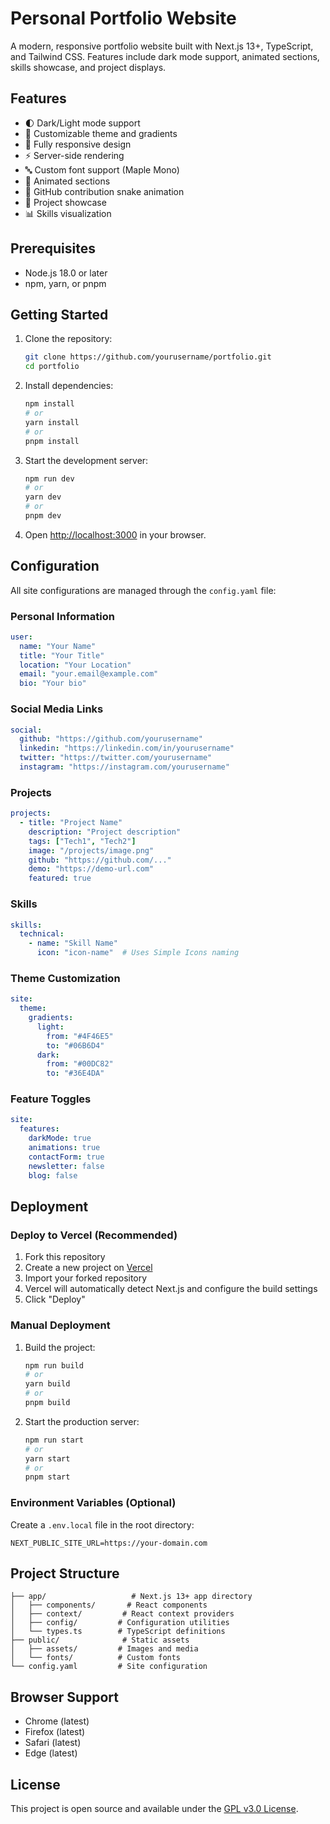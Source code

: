 # Personal Portfolio Website

A modern, responsive portfolio website built with Next.js 13+, TypeScript, and Tailwind CSS. Features include dark mode support, animated sections, skills showcase, and project displays.

## Features

- 🌓 Dark/Light mode support
- 🎨 Customizable theme and gradients
- 📱 Fully responsive design
- ⚡ Server-side rendering
- 🔤 Custom font support (Maple Mono)
- 🎯 Animated sections
- 🐍 GitHub contribution snake animation
- 💼 Project showcase
- 📊 Skills visualization

## Prerequisites

- Node.js 18.0 or later
- npm, yarn, or pnpm

## Getting Started

1. Clone the repository:
   ```bash
   git clone https://github.com/yourusername/portfolio.git
   cd portfolio
   ```

2. Install dependencies:
   ```bash
   npm install
   # or
   yarn install
   # or
   pnpm install
   ```

3. Start the development server:
   ```bash
   npm run dev
   # or
   yarn dev
   # or
   pnpm dev
   ```

4. Open [http://localhost:3000](http://localhost:3000) in your browser.

## Configuration

All site configurations are managed through the `config.yaml` file:

### Personal Information
```yaml
user:
  name: "Your Name"
  title: "Your Title"
  location: "Your Location"
  email: "your.email@example.com"
  bio: "Your bio"
```

### Social Media Links
```yaml
social:
  github: "https://github.com/yourusername"
  linkedin: "https://linkedin.com/in/yourusername"
  twitter: "https://twitter.com/yourusername"
  instagram: "https://instagram.com/yourusername"
```

### Projects
```yaml
projects:
  - title: "Project Name"
    description: "Project description"
    tags: ["Tech1", "Tech2"]
    image: "/projects/image.png"
    github: "https://github.com/..."
    demo: "https://demo-url.com"
    featured: true
```

### Skills
```yaml
skills:
  technical:
    - name: "Skill Name"
      icon: "icon-name"  # Uses Simple Icons naming
```

### Theme Customization
```yaml
site:
  theme:
    gradients:
      light:
        from: "#4F46E5"
        to: "#06B6D4"
      dark:
        from: "#00DC82"
        to: "#36E4DA"
```

### Feature Toggles
```yaml
site:
  features:
    darkMode: true
    animations: true
    contactForm: true
    newsletter: false
    blog: false
```

## Deployment

### Deploy to Vercel (Recommended)

1. Fork this repository
2. Create a new project on [Vercel](https://vercel.com)
3. Import your forked repository
4. Vercel will automatically detect Next.js and configure the build settings
5. Click "Deploy"

### Manual Deployment

1. Build the project:
   ```bash
   npm run build
   # or
   yarn build
   # or
   pnpm build
   ```

2. Start the production server:
   ```bash
   npm run start
   # or
   yarn start
   # or
   pnpm start
   ```

### Environment Variables (Optional)

Create a `.env.local` file in the root directory:
```env
NEXT_PUBLIC_SITE_URL=https://your-domain.com
```

## Project Structure

```
├── app/                   # Next.js 13+ app directory
│   ├── components/       # React components
│   ├── context/         # React context providers
│   ├── config/         # Configuration utilities
│   └── types.ts        # TypeScript definitions
├── public/              # Static assets
│   ├── assets/         # Images and media
│   └── fonts/          # Custom fonts
└── config.yaml         # Site configuration
```

## Browser Support

- Chrome (latest)
- Firefox (latest)
- Safari (latest)
- Edge (latest)

## License

This project is open source and available under the [GPL v3.0 License](LICENSE).
